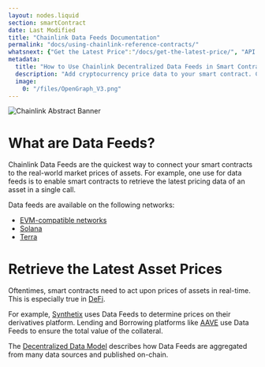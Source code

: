 ```yaml
---
layout: nodes.liquid
section: smartContract
date: Last Modified
title: "Chainlink Data Feeds Documentation"
permalink: "docs/using-chainlink-reference-contracts/"
whatsnext: {"Get the Latest Price":"/docs/get-the-latest-price/", "API Reference":"/docs/price-feeds-api-reference/", "Contract Addresses":"/docs/reference-contracts/"}
metadata:
  title: "How to Use Chainlink Decentralized Data Feeds in Smart Contracts"
  description: "Add cryptocurrency price data to your smart contract. Chainlink data feeds include BTC/USD, BTC/ETH, ETH/USD and more!"
  image:
    0: "/files/OpenGraph_V3.png"
---
```

![Chainlink Abstract Banner](/files/2306b8b-Decentralized_Oracles_V3.png)

# What are Data Feeds?

Chainlink Data Feeds are the quickest way to connect your smart contracts to the real-world market prices of assets. For example, one use for data feeds is to enable smart contracts to retrieve the latest pricing data of an asset in a single call.

Data feeds are available on the following networks:

- [EVM-compatible networks](/docs/get-the-latest-price/)
- [Solana](/docs/solana/using-data-feeds-solana/)
- [Terra](/docs/terra/using-data-feeds-terra/)

# Retrieve the Latest Asset Prices

Oftentimes, smart contracts need to act upon prices of assets in real-time. This is especially true in [DeFi](https://defi.chain.link/).

For example, [Synthetix](https://www.synthetix.io/) uses Data Feeds to determine prices on their derivatives platform. Lending and Borrowing platforms like [AAVE](https://aave.com/) use Data Feeds to ensure the total value of the collateral.

The [Decentralized Data Model](../architecture-decentralized-model/) describes how Data Feeds are aggregated from many data sources and published on-chain.
